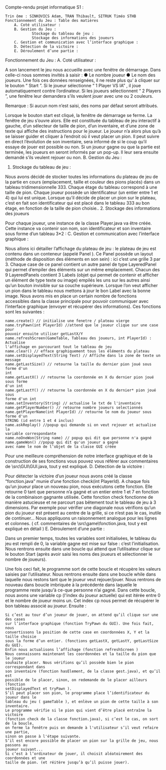 Compte-rendu projet informatique S1 :

    Trin ôme : SINKOVICS Adam, TRAN Thibault, SITRUK Timéo STHB
    Fonctionnement du Jeu : Table des matières
        A. Coté utilisateur :
        B. Gestion du Jeu :
                Stockage du tableau de jeu :
                Stockage des informations des joueurs
        C. Gestion et communication avec l’interface graphique :
        D. Détection de la victoire :
        E. Déroulement d’une partie :

Fonctionnement du Jeu :
A. Coté utilisateur :

A son lancement le jeu nous accueille avec une fenêtre de démarrage. Dans celle-ci
nous sommes invités à saisir :
● Le nombre joueur
● Le nom des joueurs.
Une fois ces données renseignées, il ne reste plus qu’ à cliquer sur le bouton “ Start ”.
Si le joueur sélectionne “ 1 Player VS IA” , il joue automatiquement contre l’ordinateur.
Si les joueurs sélectionnent “ 2 Players ”, une fenêtre leur demandera s’ils veulent jouer avec
une ou 2 couleurs.

Remarque : Si aucun nom n’est saisi, des
noms par défaut seront attribués.

Lorsque le bouton start est cliqué, la fenêtre de démarrage se ferme.
La fenêtre de jeu s’ouvre alors. Elle est constituée du tableau de jeu interactif à gauche, d’un
sélecteur de taille de pion, d’un inventaire, et d’une zone de texte qui affiche des instructions
pour le joueur. Le joueur n’a alors plus qu’à se laisser guider et cliquer à l’endroit où il veut
placer un pion. Il peut suivre en direct l’évolution de son inventaire, sera informé de si le coup
qu’il essaye de jouer est possible ou non. Si un joueur gagne ou que la partie est terminée,
les joueurs en seront informés par un pop-up. Il leur sera ensuite demandé s’ils veulent rejouer
ou non.
B. Gestion du Jeu :
1. Stockage du tableau de jeu :

Nous avons décidé de stocker toutes les informations du plateau de jeu de la partie en cours
(emplacement, taille et couleur des pions placés) dans un tableau tridimensionnelle 333.
Chaque étage du tableau correspond à une taille de pion. Chaque joueur possède un
identificateur (un entier entre 1 et 4) qui lui est unique. Lorsque qu’il décide de placer un pion
sur le plateau, c’est en fait son identificateur qui est placé dans le tableau 333 au bon étage,
en fonction de la taille de pion choisie..
2. Stockage des informations des joueurs

Pour chaque joueur, une instance de la classe Player.java va être créée. Cette instance va
contenir son nom, son identificateur et son inventaire sous forme d’un tableau 3*2 :
C. Gestion et communication avec l’interface graphique :

Nous allons ici détailler l’affichage du plateau de jeu : le plateau de jeu est contenu dans un
conteneur (appelé Panel ). Ce Panel possède un layout (méthode de disposition des éléments
en son sein) : ici c’est une grille 3 par 3. Chaque case de ce panel contient un autre panel de
type LayeredPanel qui permet d’empiler des éléments sur un même emplacement. Chacun
des 9 LayeredPanels contient 3 Labels (objet qui permet de contenir et afficher un élément de
type texte ou image) empilés les uns sur les autres ainsi qu’un bouton invisible sur sa couche
supérieure. Lorsque l’on veut afficher un pion dans le tableau nous mettons à jour le bon Label
avec la bonne image.
Nous avons mis en place un certain nombre de fonctions accessibles dans la classe principale
pour pouvoir communiquer avec l’interface graphique (envoyer et récupérer des informations).
Ces fonctions sont les suivantes :

    name.create() // initialise une fenetre / plateau vierge
    name.tryPawn(int PlayerId) //attend que le joueur clique sur une case pour
    pouvoir ensuite utiliser getLastX/Y
    name.refreshScreen(GameTable, Tableau des joueurs, int PlayerId) : Actualise
    l'affichage en parcourant tout le tableau de jeu
    name.clear() // efface graphiquement tous les éléments du plateau
    name.setDisplayedText(String Text) // Affiche dans la zone de texte un message
    name.getLastSize() // retourne la taille du dernier pion joué sous forme d'un
    int
    name.getLastX() // retourne la coordonnée en X du dernier pion joué sous forme
    d'un int
    name.getLastY() // retourne la coordonnée en X du dernier* pion joué sous
    forme d'un int
    name.setInventory(String) // actualise le txt de l'inventaire
    name.getPlayerNumber() // retourne nombre joueurs selectionnés
    name.getPlayerName(int PlayerId) // retourne le nom du joueur sous forme d'un
    STRING (id entre 1 et 4 inclus)
    name.askReplay() //popup qui demande si on veut rejouer et actualise la
    variable correspondante
    name.noOneWon(String name) // popup qui dit que personne n'a gagné
    name.gameWon() //popup qui dit qu'un joueur a gagné
    avec name le nom de l’objet de la classe GUI créée

Pour une meilleure compréhension de notre interface graphique et de la construction de ses
fonctions vous pouvez vous référer aux commentaires de \src\GUI\GUI.java, tout y est
expliqué.
D. Détection de la victoire :

Pour détecter la victoire d’un joueur nous avons créé la classe “fonction.java” munie d’une
fonction check(int PlayerId). A chaque fois qu’un joueur place un nouveau pion, nous
exécutons cette fonction. Elle retourne 0 tant que personne n’a gagné et un entier entre 1 et
7 en fonction de la combinaison gagnante utilisée. Cette fonction check fonctionne de manière
astucieuse et ne parcourt pas bêtement tout le tableau de jeu à 3 dimensions.
Par exemple pour vérifier une diagonale nous vérifions qu’un pion du joueur est présent au
centre de la grille, si ce n’est pas le cas, inutile de continuer... Nous appliquons un
raisonnement analogue pour les lignes et colonnes. ( cf. commentaires de
\src\game\fonction.java, tout y est expliqué en détail )
E. Déroulement d’une partie :

Dans un premier temps, toutes les variables sont initialisées, le tableau du jeu est
rempli de 0, la variable gagne est mise sur false : c’est l’initialisation.
Nous rentrons ensuite dans une boucle qui attend que l’utilisateur clique sur le bouton
Start (après avoir saisi les noms des joueurs et sélectionner le nombre de joueurs).

Une fois ceci fait, le programme sort de cette boucle et récupère les valeurs saisies
par l’utilisateur.
Nous rentrons ensuite dans une boucle while dans laquelle nous restons tant que le
joueur veut rejouer/jouer. Nous rentrons de nouveau dans boucle imbriquée à la précédente
dans laquelle le programme reste jusqu'à ce-que personne n’ai gagné. Dans cette boucle,
nous avons une variable cp (l'index du joueur actuelle) qui est itérée entre 0 et le nombre de
joueur moins un. Cet index cp nous permet de récupérer le bon tableau associé au joueur.
Ensuite :

    Si c’est au tour d’un joueur de jouer, on attend qu’il clique sur une des cases
    sur l’interface graphique (fonction TryPawn du GUI). Une fois fait, nous
    convertissons la position de cette case en coordonnées X, Y et la taille choisie
    sous la forme d’un entier. (fonctions getLastX, getLastY, getLastSize du GUI).
    Enfin nous actualisons l’affichage (fonction refreshScreen )
    Nous connaissons maintenant les coordonnées et la taille du pion que le joueur
    souhaite placer. Nous vérifions qu’il possède bien le pion correspondant dans
    son inventaire (fonction hasElement, de la classe gest.java), et qu’il est
    possible de le placer, sinon, on redemande de le placer ailleurs (fonction
    setDisplayedText et tryPawn ).
    S’il peut placer son pion, le programme place l’identificateur du joueur dans le
    tableau du jeu ( gameTable ), et enlève un pion de cette taille à son inventaire.
    Le programme vérifie si le pion qui vient d’être placé entraîne la victoire
    (fonction check de la classe fonction.java), si c’est le cas, on sort de la boucle,
    on ferme la fenêtre puis on demande à l'utilisateur s’il veut refaire une partie,
    sinon on passe à l'étape suivante.
    S’il est encore possible de placer un pion sur la grille de jeu, nous passons au
    joueur suivant...
    Si c’est à l’ordinateur de jouer, il choisit aléatoirement des coordonnées et une
    taille de pion. (et réitère jusqu’à qu’il puisse jouer).

